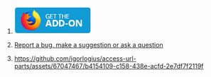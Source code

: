 1. [![](https://raw.githubusercontent.com/igorlogius/igorlogius/main/geFxAddon.png)](https://addons.mozilla.org/firefox/addon/access-url-parts/)

2. [Report a bug, make a suggestion or ask a question](https://github.com/igorlogius/igorlogius/issues/new/choose)

3. https://github.com/igorlogius/access-url-parts/assets/67047467/b4154109-c158-438e-acfd-2e7df7f2119f
